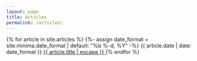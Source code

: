 ```yaml
---
layout: page
title: Articles
permalink: /articles/
---
```


{% for article in site.articles %}
{%- assign date_format = site.minima.date_format | default: "%b %-d, %Y" -%}
<span class="post-meta">{{ article.date | date: date_format }}</span>
<a class="post-link" href="{{ article.url | relative_url }}">
{{ article.title | escape }}
</a>
{% endfor %}
